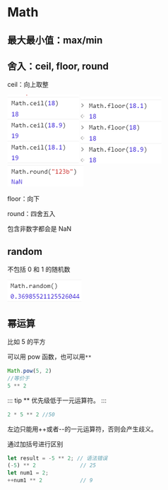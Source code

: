 # Math

## 最大最小值：max/min

## 舍入：ceil, floor, round

ceil：向上取整

![](../images/fa63d67f6b3b4706a423c7cd2e17b5e8.png)
![](../images/c382dadfc6c39b95b029350d3e41b221.png)
![](../images/7c8cf2f08d3609d50831ea9f03625e59.png)

floor：向下

round：四舍五入

包含非数字都会是 NaN

## random

不包括 0 和 1 的随机数

![](../images/2a677be65674cd728a7b4d0fc395b1b8.png)

## 幂运算

比如 5 的平方

可以用 pow 函数，也可以用`**`

```js
Math.pow(5, 2)
//等价于
5 ** 2
```

::: tip
\*\* 优先级低于一元运算符。
:::

```js
2 * 5 ** 2 //50
```

左边只能用++或者--的一元运算符，否则会产生歧义。

通过加括号进行区别

```js
let result = -5 ** 2; // 语法错误
(-5) ** 2              // 25
let num1 = 2;
++num1 ** 2            // 9
```
